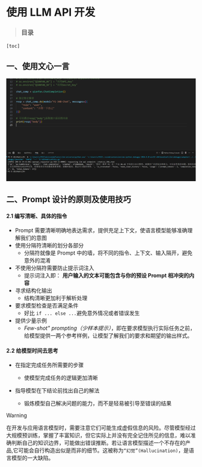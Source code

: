 # 使用 LLM API 开发

> ### 目录
	[toc]

## 一、使用文心一言

#### ![调用结果](../img/调用结果.png)





## 二、Prompt 设计的原则及使用技巧

#### 2.1 编写清晰、具体的指令
+ Prompt 需要清晰明确地表达需求，提供充足上下文，使语言模型能够准确理解我们的意图
+ 使用分隔符清晰的划分各部分 
  + 分隔符就像是 Prompt 中的墙，将不同的指令、上下文、输入隔开，避免意外的混淆
+ 不使用分隔符需要防止提示词注入
  + 提示词注入即： **用户输入的文本可能包含与你的预设 Prompt 相冲突的内容**
+ 寻求结构化输出
  + 结构清晰更加利于解析处理
+ 要求模型检查是否满足条件
  + 好比 `if ... else ...`避免意外情况或者错误发生
+ 提供少量示例
  +  *Few-shot" prompting（少样本提示）*，即在要求模型执行实际任务之前，给模型提供一两个参考样例，让模型了解我们的要求和期望的输出样式。

#### 2.2 给模型时间去思考

+ 在指定完成任务所需要的步骤
  + 使模型完成任务的逻辑更加清晰

+ 指导模型在下结论前找出自己的解法
  + 锻炼模型自己解决问题的能力，而不是轻易被引导至错误的结果

> [!WARNING]
>
> 在开发与应用语言模型时，需要注意它们可能生成虚假信息的风险。尽管模型经过大规模预训练，掌握了丰富知识，但它实际上并没有完全记住所见的信息，难以准确判断自己的知识边界，可能做出错误推断。若让语言模型描述一个不存在的产品,它可能会自行构造出似是而非的细节。这被称为`“幻觉”(Hallucination)`，是语言模型的一大缺陷。

